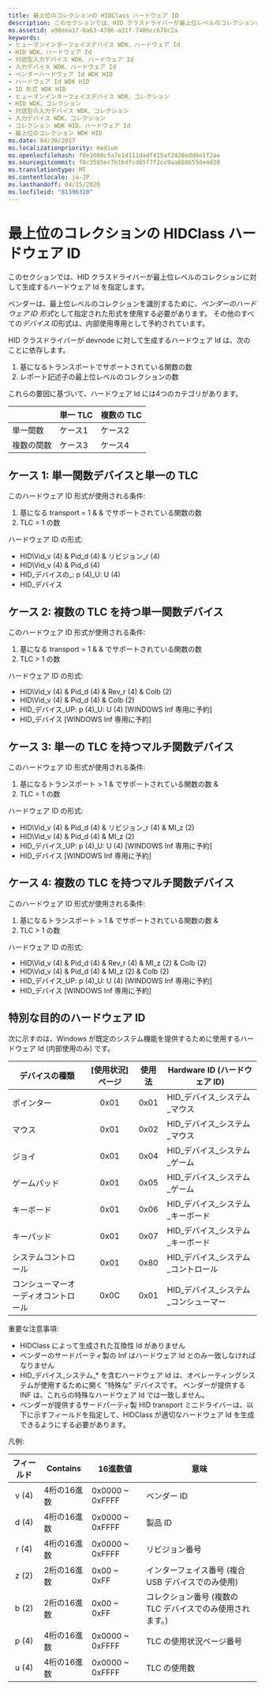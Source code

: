 ```yaml
---
title: 最上位のコレクションの HIDClass ハードウェア ID
description: このセクションでは、HID クラスドライバーが最上位レベルのコレクションに対して生成するハードウェア Id を指定します。
ms.assetid: a90eea17-0a63-4786-a31f-740bcc670c2a
keywords:
- ヒューマンインターフェイスデバイス WDK、ハードウェア Id
- HID WDK、ハードウェア Id
- 対話型入力デバイス WDK、ハードウェア Id
- 入力デバイス WDK、ハードウェア Id
- ベンダーハードウェア Id WDK HID
- ハードウェア Id WDK HID
- ID 形式 WDK HID
- ヒューマンインターフェイスデバイス WDK、コレクション
- HID WDK、コレクション
- 対話型の入力デバイス WDK、コレクション
- 入力デバイス WDK、コレクション
- コレクション WDK HID、ハードウェア Id
- 最上位のコレクション WDK HID
ms.date: 04/20/2017
ms.localizationpriority: medium
ms.openlocfilehash: f8e1000cfa7e1d111dadf415af2428edd6e1f2ae
ms.sourcegitcommit: f8c3585ec7b1bdfcd65f7f2cc9aa688655de4d20
ms.translationtype: MT
ms.contentlocale: ja-JP
ms.lasthandoff: 04/15/2020
ms.locfileid: "81396310"
---
```

# <a name="hidclass-hardware-ids-for-top-level-collections"></a>最上位のコレクションの HIDClass ハードウェア ID


このセクションでは、HID クラスドライバーが最上位レベルのコレクションに対して生成するハードウェア Id を指定します。

ベンダーは、最上位レベルのコレクションを識別するために、*ベンダーのハードウェア ID 形式*として指定された形式を使用する必要があります。 その他のすべての*デバイス ID*形式は、内部使用専用として予約されています。

HID クラスドライバーが devnode に対して生成するハードウェア Id は、次のことに依存します。

1.  基になるトランスポートでサポートされている関数の数
2.  レポート記述子の最上位レベルのコレクションの数

これらの要因に基づいて、ハードウェア Id には4つのカテゴリがあります。

|                 | 単一 TLC | 複数の TLC |
|-----------------|------------|--------------|
| 単一関数 | ケース1     | ケース2       |
| 複数の関数  | ケース3     | ケース4       |

 

## <a name="case-1-single-function-device-with-single-tlc"></a>ケース 1: 単一関数デバイスと単一の TLC


このハードウェア ID 形式が使用される条件:

1.  基になる transport = 1 & & でサポートされている関数の数
2.  TLC = 1 の数

ハードウェア ID の形式:

-   HID\\Vid\_v (4) & Pid\_d (4) & リビジョン\_r (4)
-   HID\\Vid\_v (4) & Pid\_d (4)
-   HID\_デバイスの\_: p (4)\_U: U (4)
-   HID\_デバイス

## <a name="case-2-single-function-device-with-multiple-tlc"></a>ケース 2: 複数の TLC を持つ単一関数デバイス


このハードウェア ID 形式が使用される条件:

1.  基になる transport = 1 & & でサポートされている関数の数
2.  TLC > 1 の数

ハードウェア ID の形式:

-   HID\\Vid\_v (4) & Pid\_d (4) & Rev\_r (4) & Colb (2)
-   HID\\Vid\_v (4) & Pid\_d (4) & Colb (2)
-   HID\_デバイス\_UP: p (4)\_U: U (4) \[WINDOWS Inf 専用に予約\]
-   HID\_デバイス \[WINDOWS Inf 専用に予約\]

## <a name="case-3-multi-function-device-with-single-tlc"></a>ケース 3: 単一の TLC を持つマルチ関数デバイス


このハードウェア ID 形式が使用される条件:

1.  基になるトランスポート > 1 & でサポートされている関数の数 &
2.  TLC = 1 の数

ハードウェア ID の形式:

-   HID\\Vid\_v (4) & Pid\_d (4) & リビジョン\_r (4) & MI\_z (2)
-   HID\\Vid\_v (4) & Pid\_d (4) & MI\_z (2)
-   HID\_デバイス\_UP: p (4)\_U: U (4) \[WINDOWS Inf 専用に予約\]
-   HID\_デバイス \[WINDOWS Inf 専用に予約\]

## <a name="case-4-multi-function-device-with-multiple-tlc"></a>ケース 4: 複数の TLC を持つマルチ関数デバイス


このハードウェア ID 形式が使用される条件:

1.  基になるトランスポート > 1 & でサポートされている関数の数 &
2.  TLC > 1 の数

ハードウェア ID の形式:

-   HID\\Vid\_v (4) & Pid\_d (4) & Rev\_r (4) & MI\_z (2) & Colb (2)
-   HID\\Vid\_v (4) & Pid\_d (4) & MI\_z (2) & Colb (2)
-   HID\_デバイス\_UP: p (4)\_U: U (4) \[WINDOWS Inf 専用に予約\]
-   HID\_デバイス \[WINDOWS Inf 専用に予約\]

## <a name="special-purpose-hardware-id"></a>特別な目的のハードウェア ID


次に示すのは、Windows が既定のシステム機能を提供するために使用するハードウェア Id (内部使用のみ) です。

| デバイスの種類            | [使用状況] ページ | 使用法 | Hardware ID (ハードウェア ID)                   |
|------------------------|:----------:|:-----:|-------------------------------|
| ポインター                | 0x01       | 0x01  | HID\_デバイス\_システム\_マウス    |
| マウス                  | 0x01       | 0x02  | HID\_デバイス\_システム\_マウス    |
| ジョイ               | 0x01       | 0x04  | HID\_デバイス\_システム\_ゲーム     |
| ゲームパッド               | 0x01       | 0x05  | HID\_デバイス\_システム\_ゲーム     |
| キーボード               | 0x01       | 0x06  | HID\_デバイス\_システム\_キーボード |
| キーパッド                 | 0x01       | 0x07  | HID\_デバイス\_システム\_キーボード |
| システムコントロール         | 0x01       | 0x80  | HID\_デバイス\_システム\_コントロール  |
| コンシューマーオーディオコントロール | 0x0C       | 0x01  | HID\_デバイス\_システム\_コンシューマー |

重要な注意事項:

-   HIDClass によって生成された互換性 Id がありません
-   ベンダーのサードパーティ製の Inf はハードウェア Id とのみ一致しなければなりません
-   HID\_デバイス\_システム\_\* を含むハードウェア Id は、オペレーティングシステムが使用するために開く "特殊な" デバイスです。 ベンダーが提供する INF は、これらの特殊なハードウェア Id では一致しません。
-   ベンダーが提供するサードパーティ製 HID transport ミニドライバーは、以下に示すフィールドを指定して、HIDClass が適切なハードウェア Id を生成できるようにする必要があります。

凡例:

| フィールド | Contains        | 16進数値 | 意味                                                  |
|:-----:|-----------------|-------------------|----------------------------------------------------------|
| v (4)  | 4桁の16進数 | 0x0000 ~ 0xFFFF     | ベンダー ID                                                |
| d (4)  | 4桁の16進数 | 0x0000 ~ 0xFFFF     | 製品 ID                                               |
| r (4)  | 4桁の16進数 | 0x0000 ~ 0xFFFF     | リビジョン番号                                          |
| z (2)  | 2桁の16進数  | 0x00 ~ 0xFF         | インターフェイス番号 (複合 USB デバイスでのみ使用) |
| b (2)  | 2桁の16進数  | 0x00 ~ 0xFF         | コレクション番号 (複数の TLC デバイスでのみ使用されます。) |
| p (4)  | 4桁の16進数 | 0x0000 ~ 0xFFFF     | TLC の使用状況ページ番号                                |
| u (4)  | 4桁の16進数 | 0x0000 ~ 0xFFFF     | TLC の使用数                                      |
